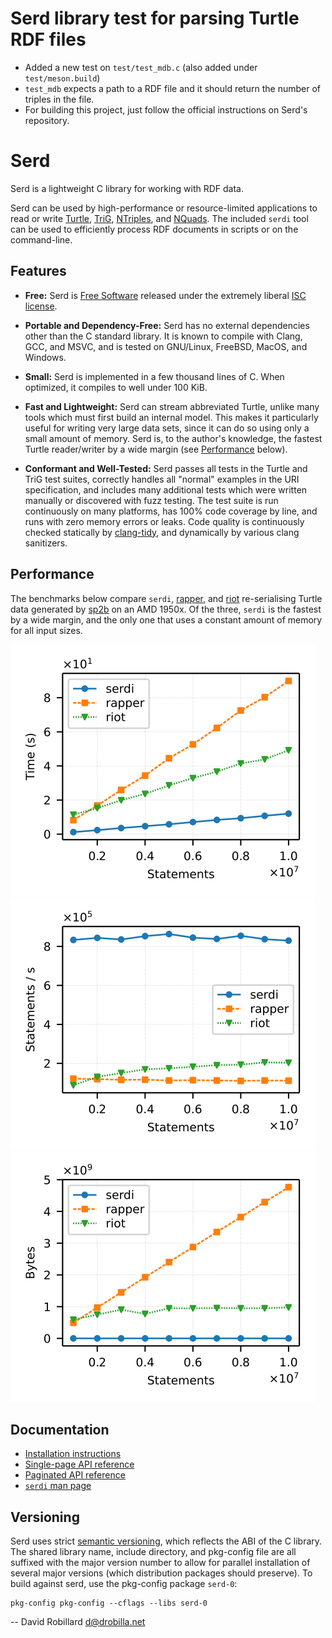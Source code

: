 # Serd library test for parsing Turtle RDF files

- Added a new test on `test/test_mdb.c` (also added under `test/meson.build`)
- `test_mdb` expects a path to a RDF file and it should return the number of triples in the file.
- For building this project, just follow the official instructions on Serd's repository.

# Serd

Serd is a lightweight C library for working with RDF data.

Serd can be used by high-performance or resource-limited applications to read
or write [Turtle][], [TriG][], [NTriples][], and [NQuads][]. The included
`serdi` tool can be used to efficiently process RDF documents in scripts or on
the command-line.

## Features

- **Free:** Serd is [Free Software][] released under the extremely liberal
  [ISC license][].

- **Portable and Dependency-Free:** Serd has no external dependencies other
  than the C standard library. It is known to compile with Clang, GCC, and
  MSVC, and is tested on GNU/Linux, FreeBSD, MacOS, and Windows.

- **Small:** Serd is implemented in a few thousand lines of C. When optimized,
  it compiles to well under 100 KiB.

- **Fast and Lightweight:** Serd can stream abbreviated Turtle, unlike many
  tools which must first build an internal model. This makes it particularly
  useful for writing very large data sets, since it can do so using only a
  small amount of memory. Serd is, to the author's knowledge, the fastest
  Turtle reader/writer by a wide margin (see [Performance](#performance)
  below).

- **Conformant and Well-Tested:** Serd passes all tests in the Turtle and TriG
  test suites, correctly handles all "normal" examples in the URI
  specification, and includes many additional tests which were written
  manually or discovered with fuzz testing. The test suite is run
  continuously on many platforms, has 100% code coverage by line, and runs
  with zero memory errors or leaks. Code quality is continuously checked
  statically by [clang-tidy][], and dynamically by various clang sanitizers.

## Performance

The benchmarks below compare `serdi`, [rapper][], and [riot][] re-serialising
Turtle data generated by [sp2b][] on an AMD 1950x. Of the three, `serdi` is
the fastest by a wide margin, and the only one that uses a constant amount of
memory for all input sizes.

![Time](doc/serdi-time.svg)
![Throughput](doc/serdi-throughput.svg)
![Memory](doc/serdi-memory.svg)

## Documentation

- [Installation instructions](INSTALL.md)
- [Single-page API reference](https://drobilla.gitlab.io/serd/c/singlehtml)
- [Paginated API reference](https://drobilla.gitlab.io/serd/c/html)
- [`serdi` man page](https://drobilla.gitlab.io/serd/man/serdi.html)

## Versioning

Serd uses strict [semantic versioning](http://semver.org/), which reflects the
ABI of the C library. The shared library name, include directory, and
pkg-config file are all suffixed with the major version number to allow for
parallel installation of several major versions (which distribution packages
should preserve). To build against serd, use the pkg-config package `serd-0`:

    pkg-config pkg-config --cflags --libs serd-0

-- David Robillard <d@drobilla.net>

[turtle]: https://www.w3.org/TR/turtle/
[trig]: https://www.w3.org/TR/trig/
[ntriples]: https://www.w3.org/TR/n-triples/
[nquads]: https://www.w3.org/TR/n-quads/
[free software]: http://www.gnu.org/philosophy/free-sw.html
[isc license]: http://opensource.org/licenses/isc
[clang-tidy]: https://clang.llvm.org/extra/clang-tidy/
[rapper]: http://librdf.org/raptor/
[riot]: https://jena.apache.org/
[sp2b]: http://www2.informatik.uni-freiburg.de/~mschmidt/docs/sp2b.pdf
